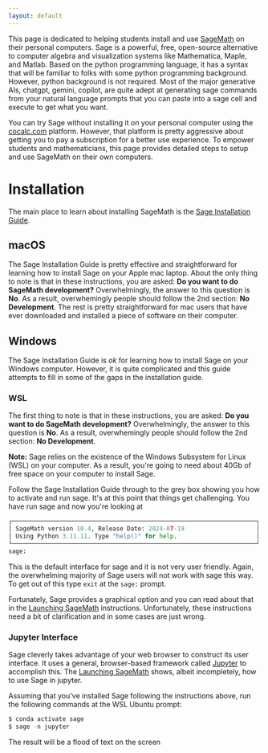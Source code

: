 ```yaml
---
layout: default
---
```


This page is dedicated to helping students install and use
[SageMath](https://www.sagemath.org) on their personal computers. Sage is a
powerful, free, open-source alternative to computer algebra and
visualization systems like Mathematica, Maple, and Matlab. Based on the
python programming language, it has a syntax that will be familiar to folks
with some python programming background. However, python background is not
required. Most of the major generative AIs, chatgpt, gemini, copilot, are
quite adept at generating sage commands from your natural language prompts
that you can paste into a sage cell and execute to get what you want.

You can try Sage without installing it on your personal computer using the
[cocalc.com](https://www.cocalc.com) platform. However, that platform is
pretty aggressive about getting you to pay a subscription for a better use
experience. To empower students and mathematicians, this page provides
detailed steps to setup and use SageMath on their own computers.

# Installation
The main place to learn about installing SageMath is the [Sage Installation
Guide](https://doc.sagemath.org/html/en/installation/index.html).

## macOS
The Sage Installation Guide is pretty effective and straightforward for
learning how to install Sage on your Apple mac laptop. About the only thing
to note is that in these instructions, you are asked: **Do you want to do
SageMath development?** Overwhelmingly, the answer to this question is
**No**. As a result, overwhemingly people should follow the 2nd section:
**No Development**. The rest is pretty straightforward for mac users that
have ever downloaded and installed a piece of software on their computer.

## Windows
The Sage Installation Guide is _ok_ for learning how to install Sage on
your Windows computer. However, it is quite complicated and this guide
attempts to fill in some of the gaps in the installation guide.

### WSL
The first thing to note is that in these instructions, you are asked: **Do
you want to do SageMath development?** Overwhelmingly, the answer to this
question is **No**. As a result, overwhemingly people should follow the 2nd
section: **No Development**. 

**Note:** Sage relies on the existence of the Windows Subsystem for Linux
(WSL) on your computer. As a result, you're going to need about 40Gb of
free space on your computer to install Sage. 

Follow the Sage Installation Guide through to the grey box showing you how
to activate and run sage. It's at this point that things get challenging.
You have run sage and now you're looking at 
```python
┌────────────────────────────────────────────────────────────────────┐
│ SageMath version 10.4, Release Date: 2024-07-19                    │
│ Using Python 3.11.11. Type "help()" for help.                      │
└────────────────────────────────────────────────────────────────────┘
sage:
```
This is the default interface for sage and it is not very user friendly.
Again, the overwhelming majority of Sage users will not work with sage this
way. To get out of this type `exit` at the `sage:` prompt.

Fortunately, Sage provides a graphical option and you can read about that
in the [Launching
SageMath](https://doc.sagemath.org/html/en/installation/launching.html#sec-launching)
instructions. Unfortunately, these instructions need a bit of
clarification and in some cases are just wrong. 

### Jupyter Interface
Sage cleverly takes advantage of your web browser to construct its user
interface. It uses a general, browser-based framework called
[Jupyter](https://jupyter.org/) to accomplish this. The [Launching
SageMath](https://doc.sagemath.org/html/en/installation/launching.html#sec-launching) shows, albeit incompletely, how to use Sage in jupyter.

Assuming that you've installed Sage following the instructions above, run
the following commands at the WSL Ubuntu prompt:

```python
$ conda activate sage
$ sage -n jupyter
```
The result will be a flood of text on the screen




